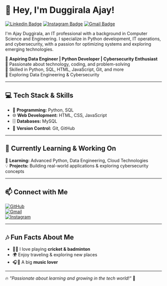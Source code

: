 # 👋 Hey, I'm Duggirala Ajay!
[![Linkedin Badge](https://img.shields.io/badge/-Duggirala%20Ajay-blue?style=flat&logo=Linkedin&logoColor=white&link=https://www.linkedin.com/in/duggiralaajay2001)](https://www.linkedin.com/in/duggiralaajay2001)
[![Instagram Badge](https://img.shields.io/badge/-Duggirala%20Ajay-purple?style=flat&logo=Instagram&logoColor=white&link=https://www.instagram.com/_darling__aj_._/?__pwa=1#)](https://www.instagram.com/_darling__aj_._/?__pwa=1#)
[![Gmail Badge](https://img.shields.io/badge/-Duggirala%20Ajay-red?style=flat&logo=Gmail&logoColor=white&link=mailto:duggiralaajay1@gmail.com)](mailto:duggiralaajay1@gmail.com)


I'm Ajay Duggirala, an IT professional with a background in Computer Science and Engineering. I specialize in Python development, IT operations, and cybersecurity, with a passion for optimizing systems and exploring emerging technologies.
  
🚀 **Aspiring Data Engineer | Python Developer | Cybersecurity Enthusiast**  
🔹 Passionate about technology, coding, and problem-solving  
🔹 Skilled in Python, SQL, HTML, JavaScript, Git, and more  
🔹 Exploring Data Engineering & Cybersecurity  

---

## 💻 Tech Stack & Skills  
- 🐍 **Programming:** Python, SQL  
- 🌐 **Web Development:** HTML, CSS, JavaScript  
- 🗄️ **Databases:** MySQL  
- 🔧 **Version Control:** Git, GitHub  

---

## 📌 Currently Learning & Working On  
🎯 **Learning:** Advanced Python, Data Engineering, Cloud Technologies  
💡 **Projects:** Building real-world applications & exploring cybersecurity concepts  

---

## 📫 Connect with Me  
[![GitHub](https://img.shields.io/badge/-GitHub-black?style=flat&logo=github)](https://github.com/code-aj1)  
[![Gmail](https://img.shields.io/badge/-Gmail-red?style=flat&logo=gmail)](mailto:duggiralaajay1@gmail.com@gmail.com)  
[![Instagram](https://img.shields.io/badge/-Instagram-purple?style=flat&logo=instagram)](https://www.instagram.com/_darling__aj_._/?__pwa=1#)  

---

## 🎶 Fun Facts About Me  
- 🏏🏸 I love playing **cricket & badminton**  
- 🌍 Enjoy traveling & exploring new places  
- 🎧🎵 A big **music lover**  

---

🔥 *"Passionate about learning and growing in the tech world!"* 🚀  
